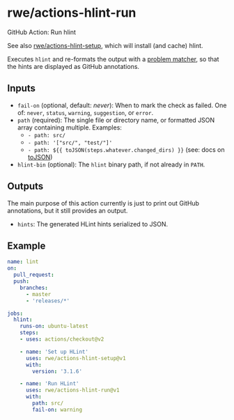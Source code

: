 # rwe/actions-hlint-run

GitHub Action: Run hlint

See also [rwe/actions-hlint-setup](https://github.com/rwe/actions-hlint-setup), which will install (and cache) hlint.

Executes `hlint` and re-formats the output with a
[problem matcher](https://github.com/actions/toolkit/blob/1cc56db0ff126f4d65aeb83798852e02a2c180c3/docs/commands.md#problem-matchers),
so that the hints are displayed as GitHub annotations.

## Inputs

* `fail-on` (optional, default: _never_): When to mark the check as failed.
  One of: `never`, `status`, `warning`, `suggestion`, or `error`.
* `path` (required): The single file or directory name, or formatted JSON array containing multiple.
  Examples:
  * `- path: src/`
  * `- path: '["src/", "test/"]'`
  * `- path: ${{ toJSON(steps.whatever.changed_dirs) }}` (see: docs on [toJSON](https://docs.github.com/en/actions/reference/context-and-expression-syntax-for-github-actions#tojson))
* `hlint-bin` (optional): The `hlint` binary path, if not already in `PATH`.

## Outputs

The main purpose of this action currently is just to print out GitHub annotations, but it still provides an output.

* `hints`: The generated HLint hints serialized to JSON.

## Example

```yaml
name: lint
on:
  pull_request:
  push:
    branches:
      - master
      - 'releases/*'

jobs:
  hlint:
    runs-on: ubuntu-latest
    steps:
    - uses: actions/checkout@v2

    - name: 'Set up HLint'
      uses: rwe/actions-hlint-setup@v1
      with:
        version: '3.1.6'

    - name: 'Run HLint'
      uses: rwe/actions-hlint-run@v1
      with:
        path: src/
        fail-on: warning
```

